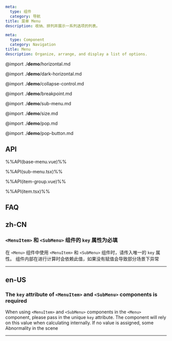 ```yaml zh-CN
meta:
  type: 组件
  category: 导航
title: 菜单 Menu
description: 收纳、排列并展示一系列选项的列表。
```

```yaml en-US
meta:
  type: Component
  category: Navigation
title: Menu
description: Organize, arrange, and display a list of options.
```

@import ./**demo**/horizontal.md

@import ./**demo**/dark-horizontal.md

@import ./**demo**/collapse-control.md

@import ./**demo**/breakpoint.md

@import ./**demo**/sub-menu.md

@import ./**demo**/size.md

@import ./**demo**/pop.md

@import ./**demo**/pop-button.md

## API

%%API(base-menu.vue)%%

%%API(sub-menu.tsx)%%

%%API(item-group.vue)%%

%%API(item.tsx)%%

## FAQ

## zh-CN

### `<MenuItem>` 和 `<SubMenu>` 组件的 `key` 属性为必填

在 `<Menu>` 组件中使用 `<MenuItem>` 和 `<SubMenu>` 组件时，请传入唯一的 `key` 属性。
组件内部在进行计算时会依赖此值，如果没有赋值会导致部分场景下异常

---

## en-US

### The `key` attribute of `<MenuItem>` and `<SubMenu>` components is required

When using `<MenuItem>` and `<SubMenu>` components in the `<Menu>` component, please pass in the unique `key` attribute.
The component will rely on this value when calculating internally. If no value is assigned, some Abnormality in the scene

---
